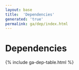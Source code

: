 ```yaml
---
layout: base
title:  'Dependencies'
generated: 'true'
permalink: ga/dep/index.html
---
```


# Dependencies

{% include ga-dep-table.html %}
